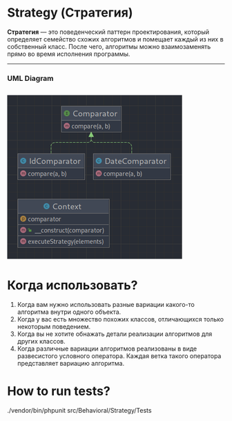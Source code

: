 # Strategy (Стратегия)

**Стратегия** — это поведенческий паттерн проектирования, который определяет семейство схожих алгоритмов и помещает
каждый из них в собственный класс. После чего, алгоритмы можно взаимозаменять прямо во время исполнения программы.

---

### UML Diagram

![](uml/strategy.png)
---

# Когда использовать?

1. Когда вам нужно использовать разные вариации какого-то алгоритма внутри одного объекта.
2. Когда у вас есть множество похожих классов, отличающихся только некоторым поведением.
3. Когда вы не хотите обнажать детали реализации алгоритмов для других классов.
4. Когда различные вариации алгоритмов реализованы в виде развесистого условного оператора. Каждая ветка такого
   оператора представляет вариацию алгоритма.

# How to run tests?

./vendor/bin/phpunit src/Behavioral/Strategy/Tests